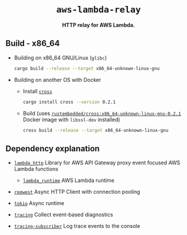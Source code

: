 <div align="center">
  <h1><code>aws-lambda-relay</code></h1>
  <p><strong>HTTP relay for AWS Lambda.</strong></p>
</div>

## Build - x86_64

- Building on x86_64 GNU/Linux (`glibc`)

  ```sh
  cargo build --release --target x86_64-unknown-linux-gnu
  ```

- Building on another OS with Docker

  - Install [`cross`](https://github.com/rust-embedded/cross)

    ```sh
    cargo install cross --version 0.2.1
    ```

  - Build (uses [`rustembedded/cross:x86_64-unknown-linux-gnu-0.2.1`](https://hub.docker.com/layers/rustembedded/cross/x86_64-unknown-linux-gnu-0.2.1/images/sha256-9f368a726a8ba08559451cd64160f7d2b47f6180ad024a46e31d29cc85dd81ff) Docker image with `libssl-dev` installed)

    ```sh
    cross build --release --target x86_64-unknown-linux-gnu
    ```

## Dependency explanation

- [`lambda_http`](https://lib.rs/crates/lambda_http) Library for AWS API Gateway proxy event focused AWS Lambda functions

  - [`lambda_runtime`](https://lib.rs/crates/lambda_runtime) AWS Lambda runtime

- [`reqwest`](https://lib.rs/crates/reqwest) Async HTTP Client with connection pooling

- [`tokio`](https://lib.rs/crates/tokio) Async runtime

- [`tracing`](https://lib.rs/crates/tracing) Collect event-based diagnostics

- [`tracing-subscriber`](https://lib.rs/crates/tracing-subscriber) Log trace events to the console
